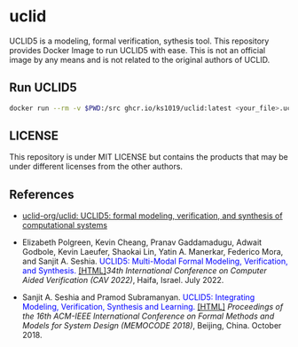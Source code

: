# uclid

UCLID5 is a modeling, formal verification, sythesis tool. This repository provides Docker Image to run UCLID5 with ease. This is not an official image by any means and is not related to the original authors of UCLID.

## Run UCLID5

```sh
docker run --rm -v $PWD:/src ghcr.io/ks1019/uclid:latest <your_file>.ucl
```

## LICENSE

This repository is under MIT LICENSE but contains the products that may be under different licenses from the other authors.

## References

- [uclid-org/uclid: UCLID5: formal modeling, verification, and synthesis of computational systems](https://github.com/uclid-org/uclid)

- Elizabeth Polgreen, Kevin Cheang, Pranav Gaddamadugu, Adwait Godbole, Kevin Laeufer, Shaokai Lin, Yatin A. Manerkar, Federico Mora, and Sanjit A. Seshia. <font color="blue">UCLID5: Multi-Modal Formal Modeling, Verification, and Synthesis.</font> [\[HTML\]](https://people.eecs.berkeley.edu/~sseshia/pubs/b2hd-polgreen-cav22.html)*34th International Conference on Computer Aided Verification (CAV 2022)*, Haifa, Israel. July 2022.


- Sanjit A. Seshia and Pramod Subramanyan. <font color="blue">UCLID5: Integrating Modeling, Verification, Synthesis and Learning.</font> [\[HTML\]](https://people.eecs.berkeley.edu/~sseshia/pubs/b2hd-seshia-memocode18.html)
*Proceedings of the 16th ACM-IEEE International Conference on Formal Methods and Models for System Design (MEMOCODE 2018)*, Beijing, China. October 2018.
